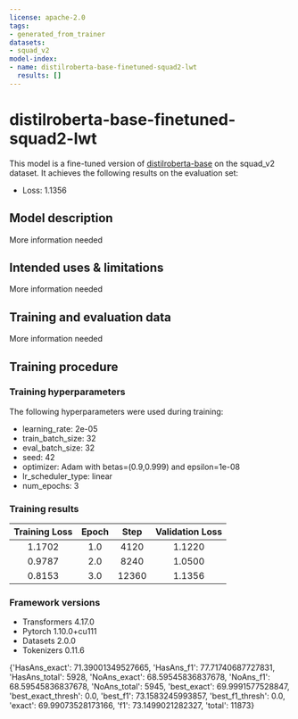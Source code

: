 ```yaml
---
license: apache-2.0
tags:
- generated_from_trainer
datasets:
- squad_v2
model-index:
- name: distilroberta-base-finetuned-squad2-lwt
  results: []
---
```


<!-- This model card has been generated automatically according to the information the Trainer had access to. You
should probably proofread and complete it, then remove this comment. -->

# distilroberta-base-finetuned-squad2-lwt

This model is a fine-tuned version of [distilroberta-base](https://huggingface.co/distilroberta-base) on the squad_v2 dataset.
It achieves the following results on the evaluation set:
- Loss: 1.1356

## Model description

More information needed

## Intended uses & limitations

More information needed

## Training and evaluation data

More information needed

## Training procedure

### Training hyperparameters

The following hyperparameters were used during training:
- learning_rate: 2e-05
- train_batch_size: 32
- eval_batch_size: 32
- seed: 42
- optimizer: Adam with betas=(0.9,0.999) and epsilon=1e-08
- lr_scheduler_type: linear
- num_epochs: 3

### Training results

| Training Loss | Epoch | Step  | Validation Loss |
|:-------------:|:-----:|:-----:|:---------------:|
| 1.1702        | 1.0   | 4120  | 1.1220          |
| 0.9787        | 2.0   | 8240  | 1.0500          |
| 0.8153        | 3.0   | 12360 | 1.1356          |


### Framework versions

- Transformers 4.17.0
- Pytorch 1.10.0+cu111
- Datasets 2.0.0
- Tokenizers 0.11.6

{'HasAns_exact': 71.39001349527665,
 'HasAns_f1': 77.71740687727831,
 'HasAns_total': 5928,
 'NoAns_exact': 68.59545836837678,
 'NoAns_f1': 68.59545836837678,
 'NoAns_total': 5945,
 'best_exact': 69.9991577528847,
 'best_exact_thresh': 0.0,
 'best_f1': 73.1583245993857,
 'best_f1_thresh': 0.0,
 'exact': 69.99073528173166,
 'f1': 73.1499021282327,
 'total': 11873}